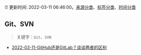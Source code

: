 :alarm_clock: 更新时间: 2022-03-11 06:46:00。[来源分类](../README.md)、[标签分类](../TAGS.md)、[时间分类](../TIMELINE.md)

## Git、SVN


> 关键字：`Git`、`SVN`



- [2022-03-11-GitHub还是GitLab？谈谈两者的区别](https://toutiao.io/k/s4vinxq) 